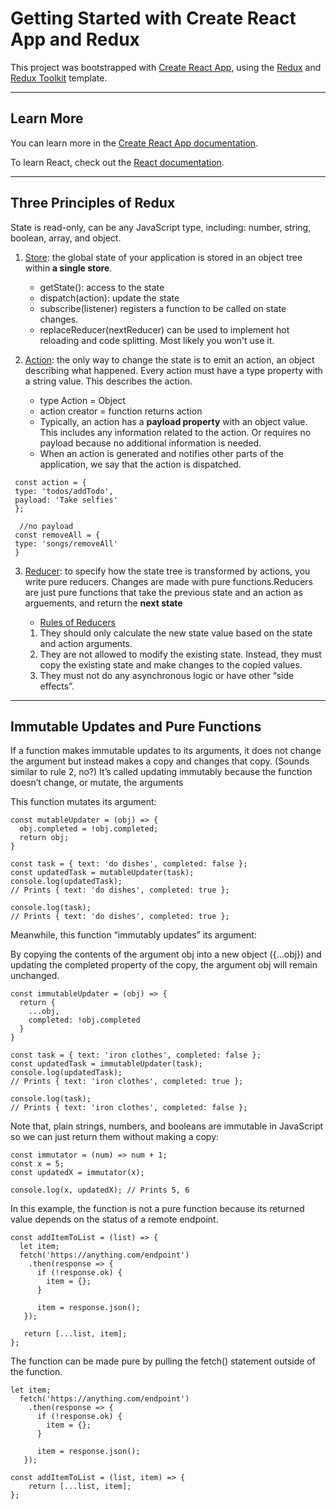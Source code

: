 # Getting Started with Create React App and Redux

This project was bootstrapped with [Create React App](https://github.com/facebook/create-react-app), using the [Redux](https://redux.js.org/) and [Redux Toolkit](https://redux-toolkit.js.org/) template.

---

## Learn More

You can learn more in the [Create React App documentation](https://facebook.github.io/create-react-app/docs/getting-started).

To learn React, check out the [React documentation](https://reactjs.org/).

---

## Three Principles of Redux

State is read-only, can be any JavaScript type, including: number, string, boolean, array, and object.


1. [Store](https://redux.js.org/understanding/thinking-in-redux/glossary#store): the global state of your application is stored in an object tree within **a single store**.
   
   - getState(): access to the state
   - dispatch(action): update the state
   - subscribe(listener) registers a function to be called on state changes.
   - replaceReducer(nextReducer) can be used to implement hot reloading and code splitting. Most likely you won't use it.
  


2. [Action](https://redux.js.org/understanding/thinking-in-redux/glossary): the only way to change the state is to emit an action, an object describing what happened. 
Every action must have a type property with a string value. This describes the action.
   -  type Action = Object 
   -  action creator = function returns action
   -  Typically, an action has a **payload property** with an object value. This includes any information related to the action. Or requires no payload because no additional information is needed.
   -  When an action is generated and notifies other parts of the application, we say that the action is dispatched.


  ```
   const action = {
   type: 'todos/addTodo',
   payload: 'Take selfies'
   };

    //no payload
   const removeAll = {
   type: 'songs/removeAll'
   }
  ```



3. [Reducer](https://redux.js.org/understanding/thinking-in-redux/glossary#reducer): to specify how the state tree is transformed by actions, you write pure reducers. Changes are made with pure functions.Reducers are just pure functions that take the previous state and an action as arguements, and return the **next state**

    - [Rules of Reducers](https://redux.js.org/tutorials/fundamentals/part-3-state-actions-reducers#rules-of-reducers)
    1. They should only calculate the new state value based on the state and action arguments.
    2. They are not allowed to modify the existing state. Instead, they must copy the existing state and make changes to the copied values.
    3. They must not do any asynchronous logic or have other “side effects”.

---
## Immutable Updates and Pure Functions

If a function makes immutable updates to its arguments, it does not change the argument but instead makes a copy and changes that copy. (Sounds similar to rule 2, no?) It’s called updating immutably because the function doesn’t change, or mutate, the arguments

This function mutates its argument:

```
const mutableUpdater = (obj) => {
  obj.completed = !obj.completed;
  return obj;
}
 
const task = { text: 'do dishes', completed: false };
const updatedTask = mutableUpdater(task);
console.log(updatedTask); 
// Prints { text: 'do dishes', completed: true };
 
console.log(task); 
// Prints { text: 'do dishes', completed: true };

```

Meanwhile, this function “immutably updates” its argument:

By copying the contents of the argument obj into a new object ({...obj}) and updating the completed property of the copy, the argument obj will remain unchanged.

```
const immutableUpdater = (obj) => {
  return {
    ...obj,
    completed: !obj.completed
  }
}
 
const task = { text: 'iron clothes', completed: false };
const updatedTask = immutableUpdater(task);
console.log(updatedTask); 
// Prints { text: 'iron clothes', completed: true };
 
console.log(task); 
// Prints { text: 'iron clothes', completed: false };
```

Note that, plain strings, numbers, and booleans are immutable in JavaScript so we can just return them without making a copy:

```
const immutator = (num) => num + 1;
const x = 5;
const updatedX = immutator(x);
 
console.log(x, updatedX); // Prints 5, 6
```


In this example, the function is not a pure function because its returned value depends on the status of a remote endpoint.

```
const addItemToList = (list) => {
  let item;
  fetch('https://anything.com/endpoint')
    .then(response => {
      if (!response.ok) {
        item = {};
      }
 
      item = response.json();
   });
 
   return [...list, item];  
};
```

The function can be made pure by pulling the fetch() statement outside of the function.

```
let item;
  fetch('https://anything.com/endpoint')
    .then(response => {
      if (!response.ok) {
        item = {};
      }
 
      item = response.json();
   });
 
const addItemToList = (list, item) => {
    return [...list, item];
};
```